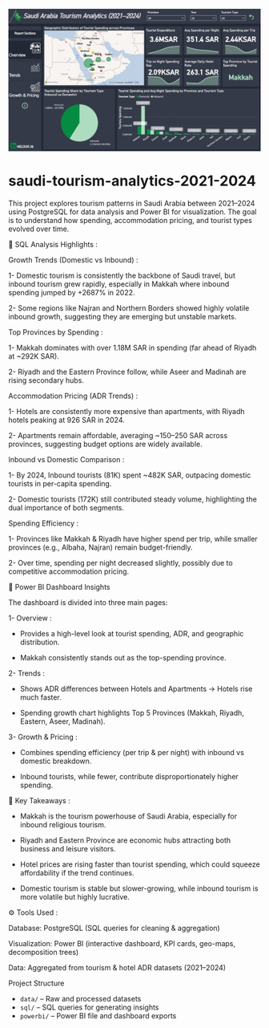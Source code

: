 ![Dashboard Overview](Overview.jpg)

# saudi-tourism-analytics-2021-2024

This project explores tourism patterns in Saudi Arabia between 2021–2024 using PostgreSQL for data analysis and Power BI for visualization. The goal is to understand how spending, accommodation pricing, and tourist types evolved over time.

🔹 SQL Analysis Highlights :

Growth Trends (Domestic vs Inbound) :

1- Domestic tourism is consistently the backbone of Saudi travel, but inbound tourism grew rapidly, especially in Makkah where inbound spending jumped by +2687% in 2022.

2- Some regions like Najran and Northern Borders showed highly volatile inbound growth, suggesting they are emerging but unstable markets.

Top Provinces by Spending :

1- Makkah dominates with over 1.18M SAR in spending (far ahead of Riyadh at ~292K SAR).

2- Riyadh and the Eastern Province follow, while Aseer and Madinah are rising secondary hubs.

Accommodation Pricing (ADR Trends) :

1- Hotels are consistently more expensive than apartments, with Riyadh hotels peaking at 926 SAR in 2024.

2- Apartments remain affordable, averaging ~150–250 SAR across provinces, suggesting budget options are widely available.

Inbound vs Domestic Comparison :

1- By 2024, Inbound tourists (81K) spent ~482K SAR, outpacing domestic tourists in per-capita spending.

2- Domestic tourists (172K) still contributed steady volume, highlighting the dual importance of both segments.

Spending Efficiency :

1- Provinces like Makkah & Riyadh have higher spend per trip, while smaller provinces (e.g., Albaha, Najran) remain budget-friendly.

2- Over time, spending per night decreased slightly, possibly due to competitive accommodation pricing.

🔹 Power BI Dashboard Insights

The dashboard is divided into three main pages:

1- Overview :

- Provides a high-level look at tourist spending, ADR, and geographic distribution.

- Makkah consistently stands out as the top-spending province.

2- Trends :

- Shows ADR differences between Hotels and Apartments → Hotels rise much faster.

- Spending growth chart highlights Top 5 Provinces (Makkah, Riyadh, Eastern, Aseer, Madinah).

3- Growth & Pricing :

- Combines spending efficiency (per trip & per night) with inbound vs domestic breakdown.

- Inbound tourists, while fewer, contribute disproportionately higher spending.

🔹 Key Takeaways :

- Makkah is the tourism powerhouse of Saudi Arabia, especially for inbound religious tourism.

- Riyadh and Eastern Province are economic hubs attracting both business and leisure visitors.

- Hotel prices are rising faster than tourist spending, which could squeeze affordability if the trend continues.

- Domestic tourism is stable but slower-growing, while inbound tourism is more volatile but highly lucrative.

⚙️ Tools Used :

Database: PostgreSQL (SQL queries for cleaning & aggregation)

Visualization: Power BI (interactive dashboard, KPI cards, geo-maps, decomposition trees)

Data: Aggregated from tourism & hotel ADR datasets (2021–2024)

Project Structure
- `data/` – Raw and processed datasets  
- `sql/` – SQL queries for generating insights  
- `powerbi/` – Power BI file and dashboard exports 
